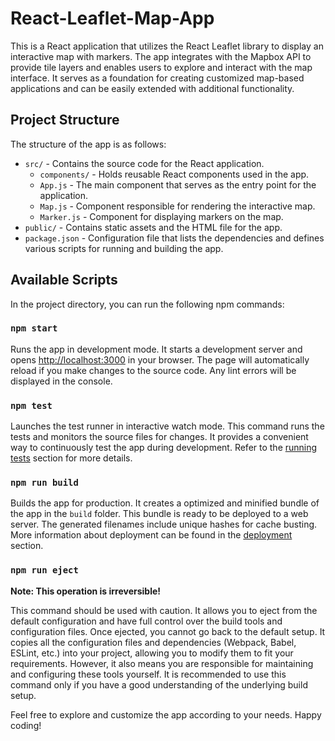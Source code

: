 # React-Leaflet-Map-App

This is a React application that utilizes the React Leaflet library to display an interactive map with markers. The app integrates with the Mapbox API to provide tile layers and enables users to explore and interact with the map interface. It serves as a foundation for creating customized map-based applications and can be easily extended with additional functionality.

## Project Structure

The structure of the app is as follows:

- `src/` - Contains the source code for the React application.
  - `components/` - Holds reusable React components used in the app.
  - `App.js` - The main component that serves as the entry point for the application.
  - `Map.js` - Component responsible for rendering the interactive map.
  - `Marker.js` - Component for displaying markers on the map.
- `public/` - Contains static assets and the HTML file for the app.
- `package.json` - Configuration file that lists the dependencies and defines various scripts for running and building the app.

## Available Scripts

In the project directory, you can run the following npm commands:

### `npm start`

Runs the app in development mode. It starts a development server and opens [http://localhost:3000](http://localhost:3000) in your browser. The page will automatically reload if you make changes to the source code. Any lint errors will be displayed in the console.

### `npm test`

Launches the test runner in interactive watch mode. This command runs the tests and monitors the source files for changes. It provides a convenient way to continuously test the app during development. Refer to the [running tests](https://facebook.github.io/create-react-app/docs/running-tests) section for more details.

### `npm run build`

Builds the app for production. It creates a optimized and minified bundle of the app in the `build` folder. This bundle is ready to be deployed to a web server. The generated filenames include unique hashes for cache busting. More information about deployment can be found in the [deployment](https://facebook.github.io/create-react-app/docs/deployment) section.

### `npm run eject`

**Note: This operation is irreversible!**

This command should be used with caution. It allows you to eject from the default configuration and have full control over the build tools and configuration files. Once ejected, you cannot go back to the default setup. It copies all the configuration files and dependencies (Webpack, Babel, ESLint, etc.) into your project, allowing you to modify them to fit your requirements. However, it also means you are responsible for maintaining and configuring these tools yourself. It is recommended to use this command only if you have a good understanding of the underlying build setup.

Feel free to explore and customize the app according to your needs. Happy coding!
